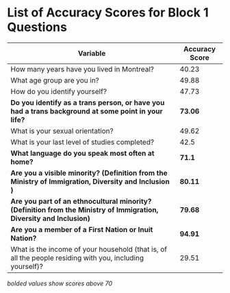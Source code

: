 # List of Accuracy Scores for Block 1 Questions

**Variable** | **Accuracy Score**
--- | ---
How many years have you lived in Montreal?	| 40.23
What age group are you in?	| 49.88
How do you identify yourself?	| 47.73
**Do you identify as a trans person, or have you had a trans background at some point in your life?**	| **73.06**
What is your sexual orientation?	| 49.62
What is your last level of studies completed?	| 42.5
**What language do you speak most often at home?**	| **71.1**
**Are you a visible minority? (Definition from the Ministry of Immigration, Diversity and Inclusion )**	| **80.11**
**Are you part of an ethnocultural minority? (Definition from the Ministry of Immigration, Diversity and Inclusion)**	| **79.68**
**Are you a member of a First Nation or Inuit Nation?**	| **94.91**
What is the income of your household (that is, of all the people residing with you, including yourself)?	| 29.51

*bolded values show scores above 70*
